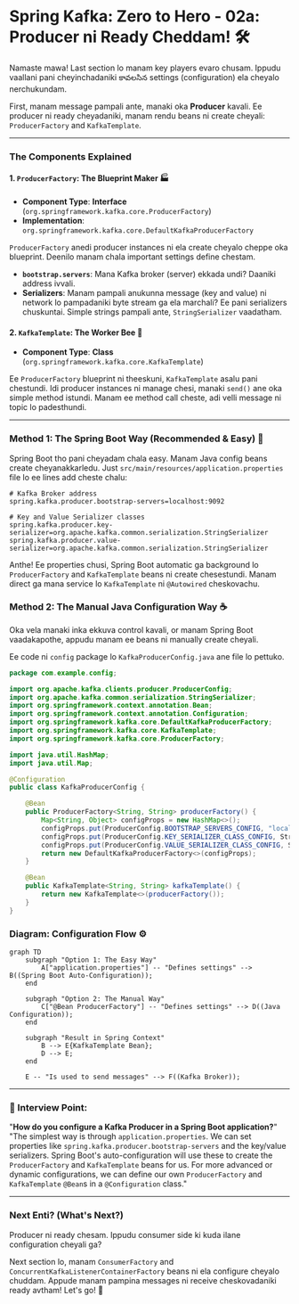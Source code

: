 # Spring Kafka: Zero to Hero - 02a: Producer ni Ready Cheddam! 🛠️

Namaste mawa! Last section lo manam key players evaro chusam. Ippudu vaallani pani cheyinchadaniki కావలసిన settings (configuration) ela cheyalo nerchukundam.

First, manam message pampali ante, manaki oka **Producer** kavali. Ee producer ni ready cheyadaniki, manam rendu beans ni create cheyali: `ProducerFactory` and `KafkaTemplate`.

---

### The Components Explained

#### 1. `ProducerFactory`: The Blueprint Maker 🏭
*   **Component Type**: **Interface** (`org.springframework.kafka.core.ProducerFactory`)
*   **Implementation**: `org.springframework.kafka.core.DefaultKafkaProducerFactory`

`ProducerFactory` anedi producer instances ni ela create cheyalo cheppe oka blueprint. Deenilo manam chala important settings define chestam.
*   **`bootstrap.servers`**: Mana Kafka broker (server) ekkada undi? Daaniki address ivvali.
*   **Serializers**: Manam pampali anukunna message (key and value) ni network lo pampadaniki byte stream ga ela marchali? Ee pani serializers chuskuntai. Simple strings pampali ante, `StringSerializer` vaadatham.

#### 2. `KafkaTemplate`: The Worker Bee 🐝
*   **Component Type**: **Class** (`org.springframework.kafka.core.KafkaTemplate`)

Ee `ProducerFactory` blueprint ni theeskuni, `KafkaTemplate` asalu pani chestundi. Idi producer instances ni manage chesi, manaki `send()` ane oka simple method istundi. Manam ee method call cheste, adi velli message ni topic lo padesthundi.

---

### Method 1: The Spring Boot Way (Recommended & Easy) 🚀

Spring Boot tho pani cheyadam chala easy. Manam Java config beans create cheyanakkarledu. Just `src/main/resources/application.properties` file lo ee lines add cheste chalu:

```properties
# Kafka Broker address
spring.kafka.producer.bootstrap-servers=localhost:9092

# Key and Value Serializer classes
spring.kafka.producer.key-serializer=org.apache.kafka.common.serialization.StringSerializer
spring.kafka.producer.value-serializer=org.apache.kafka.common.serialization.StringSerializer
```
Anthe! Ee properties chusi, Spring Boot automatic ga background lo `ProducerFactory` and `KafkaTemplate` beans ni create chesestundi. Manam direct ga mana service lo `KafkaTemplate` ni `@Autowired` cheskovachu.

### Method 2: The Manual Java Configuration Way ☕

Oka vela manaki inka ekkuva control kavali, or manam Spring Boot vaadakapothe, appudu manam ee beans ni manually create cheyali.

Ee code ni `config` package lo `KafkaProducerConfig.java` ane file lo pettuko.

```java
package com.example.config;

import org.apache.kafka.clients.producer.ProducerConfig;
import org.apache.kafka.common.serialization.StringSerializer;
import org.springframework.context.annotation.Bean;
import org.springframework.context.annotation.Configuration;
import org.springframework.kafka.core.DefaultKafkaProducerFactory;
import org.springframework.kafka.core.KafkaTemplate;
import org.springframework.kafka.core.ProducerFactory;

import java.util.HashMap;
import java.util.Map;

@Configuration
public class KafkaProducerConfig {

    @Bean
    public ProducerFactory<String, String> producerFactory() {
        Map<String, Object> configProps = new HashMap<>();
        configProps.put(ProducerConfig.BOOTSTRAP_SERVERS_CONFIG, "localhost:9092");
        configProps.put(ProducerConfig.KEY_SERIALIZER_CLASS_CONFIG, StringSerializer.class);
        configProps.put(ProducerConfig.VALUE_SERIALIZER_CLASS_CONFIG, StringSerializer.class);
        return new DefaultKafkaProducerFactory<>(configProps);
    }

    @Bean
    public KafkaTemplate<String, String> kafkaTemplate() {
        return new KafkaTemplate<>(producerFactory());
    }
}
```

### Diagram: Configuration Flow ⚙️

```mermaid
graph TD
    subgraph "Option 1: The Easy Way"
        A["application.properties"] -- "Defines settings" --> B((Spring Boot Auto-Configuration));
    end

    subgraph "Option 2: The Manual Way"
        C["@Bean ProducerFactory"] -- "Defines settings" --> D((Java Configuration));
    end

    subgraph "Result in Spring Context"
        B --> E{KafkaTemplate Bean};
        D --> E;
    end

    E -- "Is used to send messages" --> F((Kafka Broker));

```

---

### 📝 Interview Point:

"**How do you configure a Kafka Producer in a Spring Boot application?**"
"The simplest way is through `application.properties`. We can set properties like `spring.kafka.producer.bootstrap-servers` and the key/value serializers. Spring Boot's auto-configuration will use these to create the `ProducerFactory` and `KafkaTemplate` beans for us. For more advanced or dynamic configurations, we can define our own `ProducerFactory` and `KafkaTemplate` `@Bean`s in a `@Configuration` class."

---

### Next Enti? (What's Next?)

Producer ni ready chesam. Ippudu consumer side ki kuda ilane configuration cheyali ga?

Next section lo, manam `ConsumerFactory` and `ConcurrentKafkaListenerContainerFactory` beans ni ela configure cheyalo chuddam. Appude manam pampina messages ni receive cheskovadaniki ready avtham! Let's go! 🚀